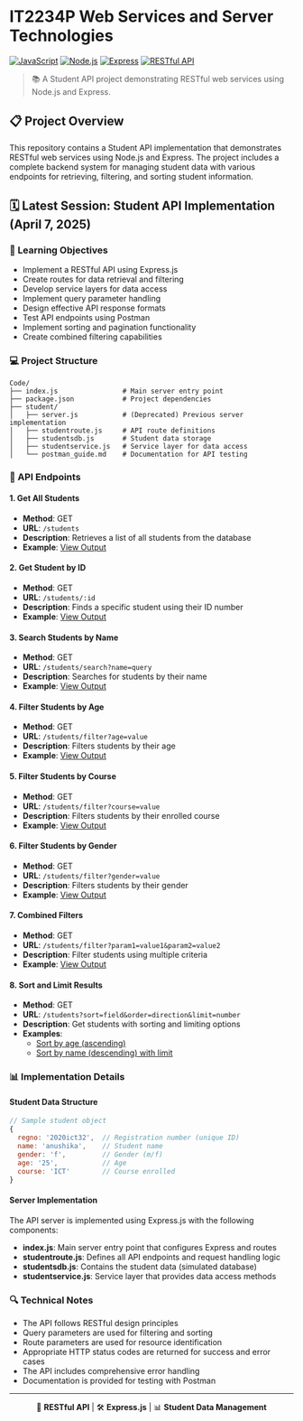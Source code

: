 # IT2234P Web Services and Server Technologies

[![JavaScript](https://img.shields.io/badge/JavaScript-F7DF1E?style=for-the-badge&logo=javascript&logoColor=black)](https://developer.mozilla.org/en-US/docs/Web/JavaScript)
[![Node.js](https://img.shields.io/badge/Node.js-43853D?style=for-the-badge&logo=node.js&logoColor=white)](https://nodejs.org/)
[![Express](https://img.shields.io/badge/Express-000000?style=for-the-badge&logo=express&logoColor=white)](https://expressjs.com/)
[![RESTful API](https://img.shields.io/badge/RESTful-API-blue?style=for-the-badge)]()

> 📚 A Student API project demonstrating RESTful web services using Node.js and Express.

## 📋 Project Overview

This repository contains a Student API implementation that demonstrates RESTful web services using Node.js and Express. The project includes a complete backend system for managing student data with various endpoints for retrieving, filtering, and sorting student information.

## 🗓️ Latest Session: Student API Implementation (April 7, 2025)

### 🎯 Learning Objectives

- Implement a RESTful API using Express.js
- Create routes for data retrieval and filtering
- Develop service layers for data access
- Implement query parameter handling
- Design effective API response formats
- Test API endpoints using Postman
- Implement sorting and pagination functionality
- Create combined filtering capabilities

### 💻 Project Structure

```
Code/
├── index.js                # Main server entry point
├── package.json            # Project dependencies
├── student/
│   ├── server.js           # (Deprecated) Previous server implementation
│   ├── studentroute.js     # API route definitions
│   ├── studentsdb.js       # Student data storage
│   ├── studentservice.js   # Service layer for data access
│   └── postman_guide.md    # Documentation for API testing
```

### 🚀 API Endpoints

#### 1. Get All Students
- **Method**: GET
- **URL**: `/students`
- **Description**: Retrieves a list of all students from the database
- **Example**: [View Output](Output/Get%20All%20Students.png)

#### 2. Get Student by ID
- **Method**: GET
- **URL**: `/students/:id`
- **Description**: Finds a specific student using their ID number
- **Example**: [View Output](Output/Get%20Student%20by%20ID.png)

#### 3. Search Students by Name
- **Method**: GET
- **URL**: `/students/search?name=query`
- **Description**: Searches for students by their name
- **Example**: [View Output](Output/Search%20Students%20by%20Name.png)

#### 4. Filter Students by Age
- **Method**: GET
- **URL**: `/students/filter?age=value`
- **Description**: Filters students by their age
- **Example**: [View Output](Output/Filter%20Students%20by%20Age.png)

#### 5. Filter Students by Course
- **Method**: GET
- **URL**: `/students/filter?course=value`
- **Description**: Filters students by their enrolled course
- **Example**: [View Output](Output/Filter%20Students%20by%20Course.png)

#### 6. Filter Students by Gender
- **Method**: GET
- **URL**: `/students/filter?gender=value`
- **Description**: Filters students by their gender
- **Example**: [View Output](Output/Filter%20Students%20by%20Gender.png)

#### 7. Combined Filters
- **Method**: GET
- **URL**: `/students/filter?param1=value1&param2=value2`
- **Description**: Filter students using multiple criteria
- **Example**: [View Output](Output/Combined%20Filters%20Age%20and%20Course.png)

#### 8. Sort and Limit Results
- **Method**: GET
- **URL**: `/students?sort=field&order=direction&limit=number`
- **Description**: Get students with sorting and limiting options
- **Examples**: 
  - [Sort by age (ascending)](Output/Sort%20and%20Limit%20Results%20Sort%20by%20age%20(ascending).png)
  - [Sort by name (descending) with limit](Output/Sort%20and%20Limit%20Results%20Sort%20by%20name%20(descending)%20with%20limit.png)

### 📊 Implementation Details

#### Student Data Structure

```javascript
// Sample student object
{
  regno: '2020ict32',  // Registration number (unique ID)
  name: 'anushika',    // Student name
  gender: 'f',         // Gender (m/f)
  age: '25',           // Age
  course: 'ICT'        // Course enrolled
}
```

#### Server Implementation

The API server is implemented using Express.js with the following components:

- **index.js**: Main server entry point that configures Express and routes
- **studentroute.js**: Defines all API endpoints and request handling logic
- **studentsdb.js**: Contains the student data (simulated database)
- **studentservice.js**: Service layer that provides data access methods

### 🔍 Technical Notes

- The API follows RESTful design principles
- Query parameters are used for filtering and sorting
- Route parameters are used for resource identification
- Appropriate HTTP status codes are returned for success and error cases
- The API includes comprehensive error handling
- Documentation is provided for testing with Postman

---

<div align="center">

📖 **RESTful API** | 🛠️ **Express.js** | 📊 **Student Data Management**

</div>